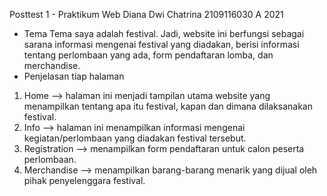 Posttest 1 - Praktikum Web
Diana Dwi Chatrina
2109116030
A 2021
- Tema
Tema saya adalah festival. Jadi, website ini berfungsi sebagai sarana informasi mengenai festival yang diadakan, berisi informasi tentang perlombaan yang ada, form pendaftaran lomba, dan merchandise.
- Penjelasan tiap halaman
1. Home --> halaman ini menjadi tampilan utama website yang menampilkan tentang apa itu festival, kapan dan dimana dilaksanakan festival.
2. Info --> halaman ini menampilkan informasi mengenai kegiatan/perlombaan yang diadakan festival tersebut.
3. Registration --> menampilkan form pendaftaran untuk calon peserta perlombaan.
4. Merchandise --> menampilkan barang-barang menarik yang dijual oleh pihak penyelenggara festival.
